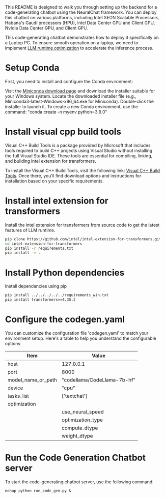 This README is designed to walk you through setting up the backend for a code-generating chatbot using the NeuralChat framework. You can deploy this chatbot on various platforms, including Intel XEON Scalable Processors, Habana's Gaudi processors (HPU), Intel Data Center GPU and Client GPU, Nvidia Data Center GPU, and Client GPU.

This code-generating chatbot demonstrates how to deploy it specifically on a Laptop PC. To ensure smooth operation on a laptop, we need to implement [LLM runtime optimization](../../../../../../llm/runtime/graph/README.md) to accelerate the inference process.

# Setup Conda

First, you need to install and configure the Conda environment:

Visit the [Miniconda download page](https://docs.conda.io/projects/miniconda/en/latest/) and download the installer suitable for your Windows system.
Locate the downloaded installer file (e.g., Miniconda3-latest-Windows-x86_64.exe for Miniconda). Double-click the installer to launch it. 
To create a new Conda environment, use the command: "conda create -n myenv python=3.9.0"

# Install visual cpp build tools

Visual C++ Build Tools is a package provided by Microsoft that includes tools required to build C++ projects using Visual Studio without installing the full Visual Studio IDE. These tools are essential for compiling, linking, and building intel extension for transformers.

To install the Visual C++ Build Tools, visit the following link: [Visual C++ Build Tools](https://visualstudio.microsoft.com/visual-cpp-build-tools/).
Once there, you'll find download options and instructions for installation based on your specific requirements.

# Install intel extension for transformers

Install the intel extension for transformers from source code to get the latest features of LLM runtime.

```bash
pip clone https://github.com/intel/intel-extension-for-transformers.git
cd intel-extension-for-transformers
pip install -r requirements.txt
pip install -e .
```

# Install Python dependencies

Install dependencies using pip

```bash
pip install ../../../../../requirements_win.txt
pip install transformers==4.35.2
```

# Configure the codegen.yaml

You can customize the configuration file 'codegen.yaml' to match your environment setup. Here's a table to help you understand the configurable options:

| Item               | Value                                |
| ------------------ | -------------------------------------|
| host               | 127.0.0.1                            |
| port               | 8000                                 |
| model_name_or_path | "codellama/CodeLlama-7b-hf"          |
| device             | "cpu"                                |
| tasks_list         | ['textchat']                         |
| optimization       |                                      |
|                    |  use_neural_speed  | true             |
|                    |  optimization_type| "weight_only"    |
|                    |  compute_dtype    | "int8"           |
|                    |  weight_dtype     | "int4"           |



# Run the Code Generation Chatbot server
To start the code-generating chatbot server, use the following command:

```shell
nohup python run_code_gen.py &
```
